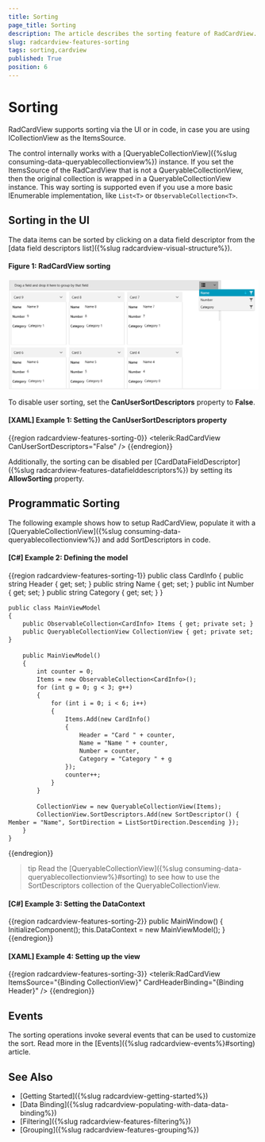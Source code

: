 ```yaml
---
title: Sorting
page_title: Sorting
description: The article describes the sorting feature of RadCardView.
slug: radcardview-features-sorting
tags: sorting,cardview
published: True
position: 6
---
```


# Sorting

RadCardView supports sorting via the UI or in code, in case you are using ICollectionView as the ItemsSource.

The control internally works with a [QueryableCollectionView]({%slug consuming-data-queryablecollectionview%}) instance. If you set the ItemsSource of the RadCardView that is not a QueryableCollectionView, then the original collection is wrapped in a QueryableCollectionView instance. This way sorting is supported even if you use a more basic IEnumerable implementation, like `List<T>` or `ObservableCollection<T>`.
 
## Sorting in the UI

The data items can be sorted by clicking on a data field descriptor from the [data field descriptors list]({%slug radcardview-visual-structure%}).

#### Figure 1: RadCardView sorting
![{{ site.framework_name }} RadCardView RadCardView sorting](images/radcardview-features-sorting-0.png)

To disable user sorting, set the __CanUserSortDescriptors__ property to __False__.

#### __[XAML] Example 1: Setting the CanUserSortDescriptors property__
{{region radcardview-features-sorting-0}}
	<telerik:RadCardView CanUserSortDescriptors="False" />
{{endregion}}

Additionally, the sorting can be disabled per [CardDataFieldDescriptor]({%slug radcardview-features-datafielddescriptors%}) by setting its __AllowSorting__ property.

## Programmatic Sorting

The following example shows how to setup RadCardView, populate it with a [QueryableCollectionView]({%slug consuming-data-queryablecollectionview%}) and add SortDescriptors in code.

#### __[C#] Example 2: Defining the model__
{{region radcardview-features-sorting-1}}
	public class CardInfo
    {
        public string Header { get; set; }
        public string Name { get; set; }
        public int Number { get; set; }
        public string Category { get; set; }
    }
	
	public class MainViewModel
    {
        public ObservableCollection<CardInfo> Items { get; private set; }
        public QueryableCollectionView CollectionView { get; private set; }

        public MainViewModel()
        {
            int counter = 0;
            Items = new ObservableCollection<CardInfo>();
            for (int g = 0; g < 3; g++)
            {
                for (int i = 0; i < 6; i++)
                {
                    Items.Add(new CardInfo()
                    {
                        Header = "Card " + counter,
                        Name = "Name " + counter,
                        Number = counter,
                        Category = "Category " + g
                    });
                    counter++;
                }
            }

            CollectionView = new QueryableCollectionView(Items);
            CollectionView.SortDescriptors.Add(new SortDescriptor() { Member = "Name", SortDirection = ListSortDirection.Descending });        
        }
    }
{{endregion}} 

>tip Read the [QueryableCollectionView]({%slug consuming-data-queryablecollectionview%}#sorting) to see how to use the SortDescriptors collection of the QueryableCollectionView.

#### __[C#] Example 3: Setting the DataContext__
{{region radcardview-features-sorting-2}}
	public MainWindow()
	{
		InitializeComponent();
		this.DataContext = new MainViewModel();
	}
{{endregion}}

#### __[XAML] Example 4: Setting up the view__
{{region radcardview-features-sorting-3}}
	<telerik:RadCardView ItemsSource="{Binding CollectionView}" CardHeaderBinding="{Binding Header}" />
{{endregion}}

## Events

The sorting operations invoke several events that can be used to customize the sort. Read more in the [Events]({%slug radcardview-events%}#sorting) article.

## See Also  
* [Getting Started]({%slug radcardview-getting-started%})
* [Data Binding]({%slug radcardview-populating-with-data-data-binding%})
* [Filtering]({%slug radcardview-features-filtering%})
* [Grouping]({%slug radcardview-features-grouping%})